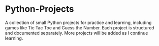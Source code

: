 # Python-Projects
A collection of small Python projects for practice and learning, including games like Tic Tac Toe and Guess the Number. Each project is structured and documented separately. More projects will be added as I continue learning.
